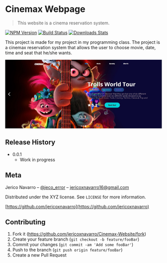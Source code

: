 # Cinemax Webpage
> This website is a cinema reservation system.

[![NPM Version][npm-image]][npm-url]
[![Build Status][travis-image]][travis-url]
[![Downloads Stats][npm-downloads]][npm-url]

This project is made for my project in my programming class.
The project is a cinemax reservation system that allows the user to choose movie, date, time and seat that he/she wants. 

![](images/use_for_readme.JPG)

## Release History

* 0.0.1
    * Work in progress

## Meta

Jerico Navarro – [@jeco_error](https://twitter.com/jeco_error) – jericoxnavarro16@gmail.com

Distributed under the XYZ license. See ``LICENSE`` for more information.

[https://github.com/jericoxnavarro](https://github.com/jericoxnavarro)

## Contributing

1. Fork it (<https://github.com/jericoxnavarro/Cinemax-Website/fork>)
2. Create your feature branch (`git checkout -b feature/fooBar`)
3. Commit your changes (`git commit -am 'Add some fooBar'`)
4. Push to the branch (`git push origin feature/fooBar`)
5. Create a new Pull Request

<!-- Markdown link & img dfn's -->
[npm-image]: https://img.shields.io/npm/v/datadog-metrics.svg?style=flat-square
[npm-url]: https://npmjs.org/package/datadog-metrics
[npm-downloads]: https://img.shields.io/npm/dm/datadog-metrics.svg?style=flat-square
[travis-image]: https://img.shields.io/travis/dbader/node-datadog-metrics/master.svg?style=flat-square
[travis-url]: https://travis-ci.org/dbader/node-datadog-metrics
[wiki]: https://github.com/yourname/yourproject/wiki
[image]: images/use_for_readme.jpg